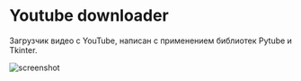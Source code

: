 # Youtube downloader

Загрузчик видео с YouTube, написан c применением библиотек Pytube и Tkinter.

![screenshot](https://disk.yandex.ru/i/AZBx5JduOFqi2w)
